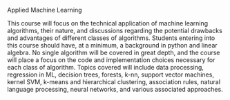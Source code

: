 Applied Machine Learning

This course will focus on the technical application of machine learning algorithms, their nature, and discussions regarding the potential drawbacks and advantages of different classes of algorithms. Students entering into this course should have, at a minimum, a background in python and linear algebra. No single algorithm will be covered in great depth, and the course will place a focus on the code and implementation choices necessary for each class of algorithm. Topics covered will include data processing, regression in ML, decision trees, forests, k-nn, support vector machines, kernel SVM, k-means and hierarchical clustering, association rules, natural language processing, neural networks, and various associated approaches.
